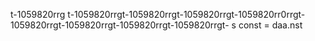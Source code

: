 t-1059820rrg
t-1059820rrgt-1059820rrgt-1059820rrgt-1059820rr0rrgt-1059820rrgt-1059820rrgt-1059820rrgt-1059820rrgt-
s const 
= daa.nst 
